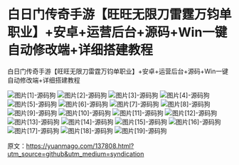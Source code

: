 # 白日门传奇手游【旺旺无限刀雷霆万钧单职业】+安卓+运营后台+源码+Win一键自动修改端+详细搭建教程

白日门传奇手游【旺旺无限刀雷霆万钧单职业】+安卓+运营后台+源码+Win一键自动修改端+详细搭建教程

![图片[1]-源码狗](https://pub-7eb420edbb5641e0a4d6027c727f4217.r2.dev/wp-content/uploads/2025/09/aa54f-wwcq3_cleanup-1024x576.jpg) ![图片[2]-源码狗](https://pub-7eb420edbb5641e0a4d6027c727f4217.r2.dev/wp-content/uploads/2025/09/bab33-wwcq15_cleanup-1024x576.jpg) ![图片[3]-源码狗](https://pub-7eb420edbb5641e0a4d6027c727f4217.r2.dev/wp-content/uploads/2025/09/e061d-wwcq2_cleanup-1024x576.jpg) ![图片[4]-源码狗](https://pub-7eb420edbb5641e0a4d6027c727f4217.r2.dev/wp-content/uploads/2025/09/3f43f-wwcq5_cleanup-1024x576.jpg) ![图片[5]-源码狗](https://pub-7eb420edbb5641e0a4d6027c727f4217.r2.dev/wp-content/uploads/2025/09/3f734-wwcq9_cleanup-1024x576.jpg) ![图片[6]-源码狗](https://pub-7eb420edbb5641e0a4d6027c727f4217.r2.dev/wp-content/uploads/2025/09/4ec05-wwcq17_cleanup-1024x576.jpg) ![图片[7]-源码狗](https://pub-7eb420edbb5641e0a4d6027c727f4217.r2.dev/wp-content/uploads/2025/09/4ef93-wwcq8_cleanup-1024x576.jpg) ![图片[8]-源码狗](https://pub-7eb420edbb5641e0a4d6027c727f4217.r2.dev/wp-content/uploads/2025/09/7e1ce-wwcq4_cleanup-1024x576.jpg) ![图片[9]-源码狗](https://pub-7eb420edbb5641e0a4d6027c727f4217.r2.dev/wp-content/uploads/2025/09/8d36f-wwcq19_cleanup-1024x486.jpg) ![图片[10]-源码狗](https://pub-7eb420edbb5641e0a4d6027c727f4217.r2.dev/wp-content/uploads/2025/09/9ddb3-wwcq18_cleanup-1024x576.jpg) ![图片[11]-源码狗](https://pub-7eb420edbb5641e0a4d6027c727f4217.r2.dev/wp-content/uploads/2025/09/18b72-wwcq13_cleanup-1024x576.jpg) ![图片[12]-源码狗](https://pub-7eb420edbb5641e0a4d6027c727f4217.r2.dev/wp-content/uploads/2025/09/27d74-wwcq7_cleanup-1024x576.jpg) ![图片[13]-源码狗](https://pub-7eb420edbb5641e0a4d6027c727f4217.r2.dev/wp-content/uploads/2025/09/38fba-wwcq10_cleanup-1024x576.jpg) ![图片[14]-源码狗](https://pub-7eb420edbb5641e0a4d6027c727f4217.r2.dev/wp-content/uploads/2025/09/91f02-wwcq11_cleanup-1024x576.jpg) ![图片[15]-源码狗](https://pub-7eb420edbb5641e0a4d6027c727f4217.r2.dev/wp-content/uploads/2025/09/386bb-wwcq1_cleanup-1024x576.jpg) ![图片[16]-源码狗](https://pub-7eb420edbb5641e0a4d6027c727f4217.r2.dev/wp-content/uploads/2025/09/903ea-wwcq12_cleanup-1024x576.jpg) ![图片[17]-源码狗](https://pub-7eb420edbb5641e0a4d6027c727f4217.r2.dev/wp-content/uploads/2025/09/49712-wwcq20_cleanup-1024x432.jpg) ![图片[18]-源码狗](https://pub-7eb420edbb5641e0a4d6027c727f4217.r2.dev/wp-content/uploads/2025/09/92833-wwcq6_cleanup-1024x576.jpg) ![图片[19]-源码狗](https://pub-7eb420edbb5641e0a4d6027c727f4217.r2.dev/wp-content/uploads/2025/09/97920-wwcq14_cleanup-1024x576.jpg)

原文：https://yuanmago.com/137808.html?utm_source=github&utm_medium=syndication
